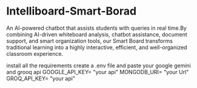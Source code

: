 # Intelliboard-Smart-Borad
An AI-powered chatbot that assists students with queries in real time.By combining AI-driven whiteboard analysis, chatbot assistance, document support, and smart organization tools, our Smart Board transforms traditional learning into a highly interactive, efficient, and well-organized classroom experience.

install all the requirements create a .env file and paste your google gemini and grooq api GOOGLE_API_KEY= "your api" MONGODB_URI= "your Url" GROQ_API_KEY= "your api"
